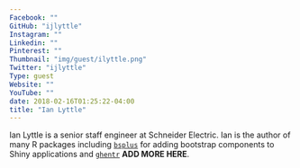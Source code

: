 ```yaml
---
Facebook: ""
GitHub: "ijlyttle"
Instagram: ""
Linkedin: ""
Pinterest: ""
Thumbnail: "img/guest/ilyttle.png"
Twitter: "ijlyttle"
Type: guest
Website: ""
YouTube: ""
date: 2018-02-16T01:25:22-04:00
title: "Ian Lyttle"
---
```


Ian Lyttle is a senior staff engineer at Schneider Electric.  Ian is the author of many R packages including [`bsplus`](https://ijlyttle.github.io/bsplus) for adding bootstrap components to Shiny applications and [`ghentr`](https://github.com/ijlyttle/ghentr) __ADD MORE HERE__.
